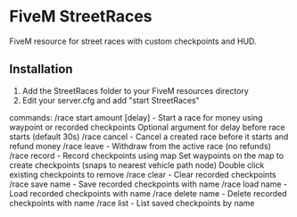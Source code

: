 # FiveM StreetRaces

FiveM resource for street races with custom checkpoints and HUD.

## Installation

1. Add the StreetRaces folder to your FiveM resources directory
2. Edit your server.cfg and add "start StreetRaces"

commands:
/race start amount [delay] - Start a race for money using waypoint or recorded checkpoints
Optional argument for delay before race starts (default 30s)
/race cancel - Cancel a created race before it starts and refund money
/race leave - Withdraw from the active race (no refunds)
/race record - Record checkpoints using map
Set waypoints on the map to create checkpoints (snaps to nearest vehicle path node)
Double click existing checkpoints to remove
/race clear - Clear recorded checkpoints
/race save name - Save recorded checkpoints with name
/race load name - Load recorded checkpoints with name
/race delete name - Delete recorded checkpoints with name
/race list - List saved checkpoints by name
